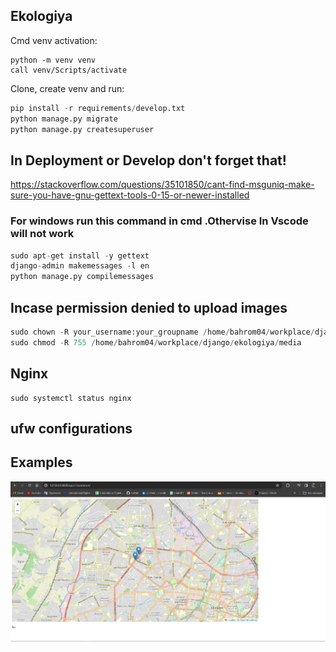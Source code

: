 ## Ekologiya
Cmd venv activation:
```
python -m venv venv
call venv/Scripts/activate
```
Clone, create venv and run:

```python
pip install -r requirements/develop.txt
python manage.py migrate
python manage.py createsuperuser
``` 

## In Deployment or Develop don't forget that!
https://stackoverflow.com/questions/35101850/cant-find-msguniq-make-sure-you-have-gnu-gettext-tools-0-15-or-newer-installed
### For windows run this command in cmd .Othervise In Vscode will not work
```python
sudo apt-get install -y gettext
django-admin makemessages -l en
python manage.py compilemessages
```

## Incase permission denied to upload images
```python
sudo chown -R your_username:your_groupname /home/bahrom04/workplace/django/ekologiya/media
sudo chmod -R 755 /home/bahrom04/workplace/django/ekologiya/media
```
## Nginx
```
sudo systemctl status nginx
```
## ufw configurations

## Examples
![alt text](static/image.png)
